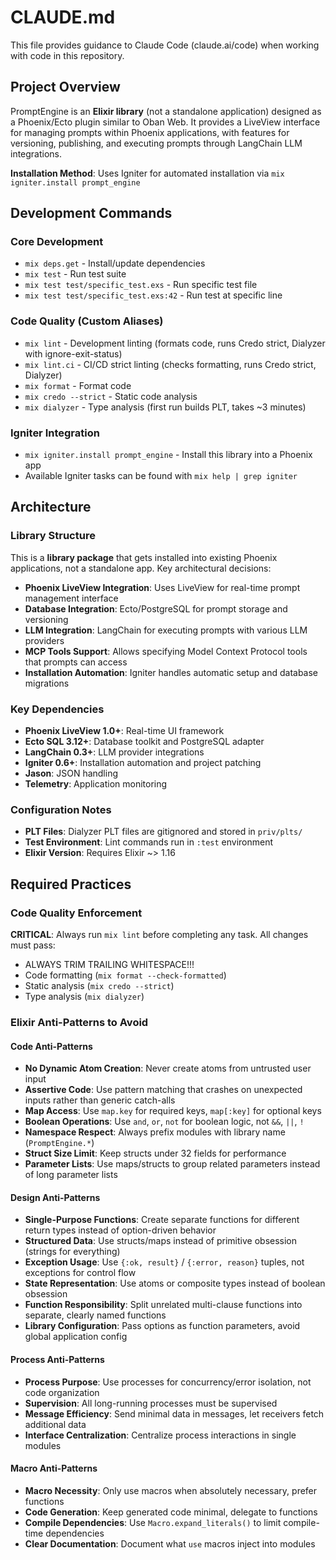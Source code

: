 # CLAUDE.md

This file provides guidance to Claude Code (claude.ai/code) when working with code in this repository.

## Project Overview

PromptEngine is an **Elixir library** (not a standalone application) designed as a Phoenix/Ecto plugin similar to Oban Web. It provides a LiveView interface for managing prompts within Phoenix applications, with features for versioning, publishing, and executing prompts through LangChain LLM integrations.

**Installation Method**: Uses Igniter for automated installation via `mix igniter.install prompt_engine`

## Development Commands

### Core Development
- `mix deps.get` - Install/update dependencies
- `mix test` - Run test suite
- `mix test test/specific_test.exs` - Run specific test file
- `mix test test/specific_test.exs:42` - Run test at specific line

### Code Quality (Custom Aliases)
- `mix lint` - Development linting (formats code, runs Credo strict, Dialyzer with ignore-exit-status)
- `mix lint.ci` - CI/CD strict linting (checks formatting, runs Credo strict, Dialyzer)
- `mix format` - Format code
- `mix credo --strict` - Static code analysis
- `mix dialyzer` - Type analysis (first run builds PLT, takes ~3 minutes)

### Igniter Integration
- `mix igniter.install prompt_engine` - Install this library into a Phoenix app
- Available Igniter tasks can be found with `mix help | grep igniter`

## Architecture

### Library Structure
This is a **library package** that gets installed into existing Phoenix applications, not a standalone app. Key architectural decisions:

- **Phoenix LiveView Integration**: Uses LiveView for real-time prompt management interface
- **Database Integration**: Ecto/PostgreSQL for prompt storage and versioning
- **LLM Integration**: LangChain for executing prompts with various LLM providers  
- **MCP Tools Support**: Allows specifying Model Context Protocol tools that prompts can access
- **Installation Automation**: Igniter handles automatic setup and database migrations

### Key Dependencies
- **Phoenix LiveView 1.0+**: Real-time UI framework
- **Ecto SQL 3.12+**: Database toolkit and PostgreSQL adapter
- **LangChain 0.3+**: LLM provider integrations
- **Igniter 0.6+**: Installation automation and project patching
- **Jason**: JSON handling
- **Telemetry**: Application monitoring

### Configuration Notes
- **PLT Files**: Dialyzer PLT files are gitignored and stored in `priv/plts/`
- **Test Environment**: Lint commands run in `:test` environment
- **Elixir Version**: Requires Elixir ~> 1.16

## Required Practices

### Code Quality Enforcement
**CRITICAL**: Always run `mix lint` before completing any task. All changes must pass:
- ALWAYS TRIM TRAILING WHITESPACE!!!
- Code formatting (`mix format --check-formatted`)
- Static analysis (`mix credo --strict`)
- Type analysis (`mix dialyzer`)

### Elixir Anti-Patterns to Avoid

#### Code Anti-Patterns
- **No Dynamic Atom Creation**: Never create atoms from untrusted user input
- **Assertive Code**: Use pattern matching that crashes on unexpected inputs rather than generic catch-alls
- **Map Access**: Use `map.key` for required keys, `map[:key]` for optional keys
- **Boolean Operations**: Use `and`, `or`, `not` for boolean logic, not `&&`, `||`, `!`
- **Namespace Respect**: Always prefix modules with library name (`PromptEngine.*`)
- **Struct Size Limit**: Keep structs under 32 fields for performance
- **Parameter Lists**: Use maps/structs to group related parameters instead of long parameter lists

#### Design Anti-Patterns
- **Single-Purpose Functions**: Create separate functions for different return types instead of option-driven behavior
- **Structured Data**: Use structs/maps instead of primitive obsession (strings for everything)
- **Exception Usage**: Use `{:ok, result}` / `{:error, reason}` tuples, not exceptions for control flow
- **State Representation**: Use atoms or composite types instead of boolean obsession
- **Function Responsibility**: Split unrelated multi-clause functions into separate, clearly named functions
- **Library Configuration**: Pass options as function parameters, avoid global application config

#### Process Anti-Patterns
- **Process Purpose**: Use processes for concurrency/error isolation, not code organization
- **Supervision**: All long-running processes must be supervised
- **Message Efficiency**: Send minimal data in messages, let receivers fetch additional data
- **Interface Centralization**: Centralize process interactions in single modules

#### Macro Anti-Patterns
- **Macro Necessity**: Only use macros when absolutely necessary, prefer functions
- **Code Generation**: Keep generated code minimal, delegate to functions
- **Compile Dependencies**: Use `Macro.expand_literals()` to limit compile-time dependencies
- **Clear Documentation**: Document what `use` macros inject into modules
